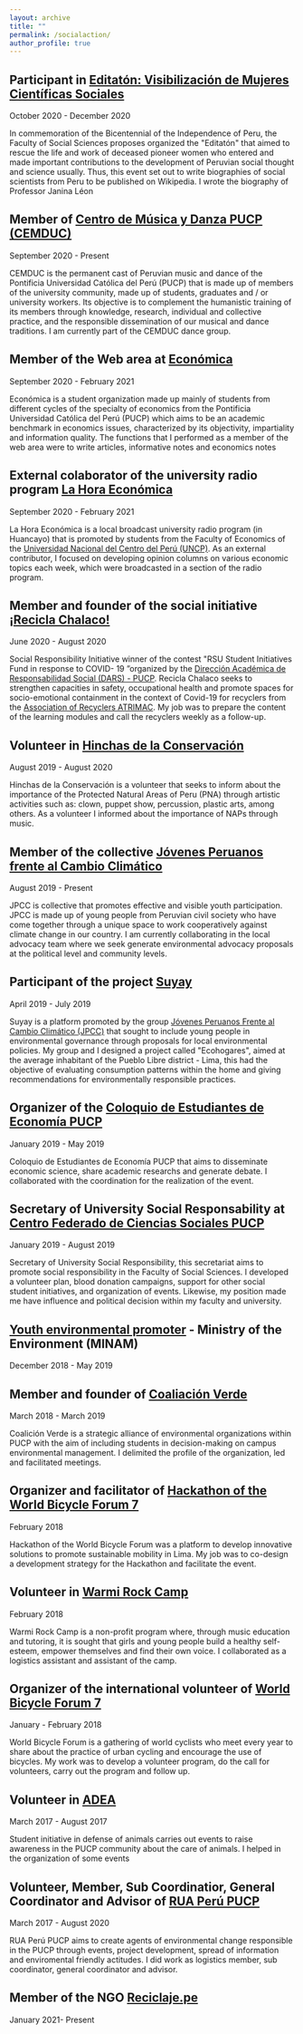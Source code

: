 ```yaml
---
layout: archive
title: ""
permalink: /socialaction/
author_profile: true
---
```


## Participant in [Editatón: Visibilización de Mujeres Científicas Sociales](https://facultad.pucp.edu.pe/ciencias-sociales/notas-de-prensa/resultados-editaton-visibilizar-las-mujeres-cientificas-sociales/)
October 2020 - December 2020

In commemoration of the Bicentennial of the Independence of Peru, the Faculty of Social Sciences proposes organized the "Editatón" that aimed to rescue the life and work of deceased pioneer women who entered and made important contributions to the development of Peruvian social thought and science usually. Thus, this event set out to write biographies of social scientists from Peru to be published on Wikipedia. I wrote the biography of Professor Janina Léon

## Member of [Centro de Música y Danza PUCP (CEMDUC)](https://www.facebook.com/CEMDUCPUCP)
September 2020 - Present

CEMDUC is the permanent cast of Peruvian music and dance of the Pontificia Universidad Católica del Perú (PUCP) that is made up of members of the university community, made up of students, graduates and / or university workers. Its objective is to complement the humanistic training of its members through knowledge, research, individual and collective practice, and the responsible dissemination of our musical and dance traditions. I am currently part of the CEMDUC dance group.

## Member of the Web area at [Económica](https://economica.pe/)
September 2020 - February 2021

Económica is a student organization made up mainly of students from different cycles of the specialty
of economics from the Pontificia Universidad Católica del Perú (PUCP) which aims to be an academic benchmark in economics issues, characterized by its objectivity, impartiality and information quality. The functions that I performed as a member of the web area were to write articles, informative notes and economics notes

## External colaborator of the university radio program [La Hora Económica](https://www.facebook.com/Hora-Econ%C3%B3mica-1895242167385938)
September 2020 - February 2021

La Hora Económica is a local broadcast university radio program (in Huancayo) that is promoted by students from the Faculty of Economics of the [Universidad Nacional del Centro del Perú (UNCP)](https://uncp.edu.pe/). As an external contributor, I focused on developing opinion columns on various economic topics each week, which were broadcasted in a section of the radio program.

## Member and founder of the social initiative [¡Recicla Chalaco!](https://www.facebook.com/Recicla.Chalaco/)
June 2020 - August 2020

Social Responsibility Initiative winner of the contest "RSU Student Initiatives Fund in response to COVID-
19 ”organized by the [Dirección Académica de Responsabilidad Social (DARS) - PUCP](https://dars.pucp.edu.pe/). Recicla Chalaco seeks to strengthen capacities in safety, occupational health and promote spaces for socio-emotional containment in the context of Covid-19 for recyclers from the [Association of Recyclers ATRIMAC](https://www.facebook.com/Asociaci%C3%B3n-De-Recicladores-Atrimac-724623260914725). My job was to prepare the content of the learning modules and call the recyclers weekly as a follow-up. 

## Volunteer in [Hinchas de la Conservación](https://www.facebook.com/hinchasdelaconservacion)
August 2019 - August 2020

Hinchas de la Conservación is a volunteer that seeks to inform about the importance of the Protected Natural Areas of Peru (PNA) through artistic activities such as: clown, puppet show, percussion, plastic arts, among others. As a volunteer I informed about the importance of NAPs through music.

## Member of the collective [Jóvenes Peruanos frente al Cambio Climático](https://www.facebook.com/jpccperu)
August 2019 - Present

JPCC is collective that promotes effective and visible youth participation. JPCC is made up of young people from Peruvian civil society who have come together through a unique space to work cooperatively against climate change in our country. I am currently collaborating in the local advocacy team where we seek
generate environmental advocacy proposals at the political level and community levels.

## Participant of the project [Suyay](https://jpccperu.com/equipos/suyay/)
April 2019 - July 2019

Suyay is a platform promoted by the group [Jóvenes Peruanos Frente al Cambio Climático (JPCC)](https://www.facebook.com/jpccperu) that sought to include young people in environmental governance through proposals for local environmental policies. My group and I designed a project called "Ecohogares", aimed at the average inhabitant of the Pueblo Libre district - Lima, this had the objective of evaluating consumption patterns within the home and giving recommendations for environmentally responsible practices.

## Organizer of the [Coloquio de Estudiantes de Economía PUCP](https://www.facebook.com/coloquioestudianteseconomiapucp)
January 2019 - May 2019

Coloquio de Estudiantes de Economía PUCP that aims to disseminate economic science, share academic researchs and generate debate. I collaborated with the coordination for the realization of the event. 

## Secretary of University Social Responsability at [Centro Federado de Ciencias Sociales PUCP](https://www.facebook.com/cf.sociales) 
January 2019 - August 2019

Secretary of University Social Responsibility, this secretariat aims to promote social responsibility in the Faculty of Social Sciences. I developed a volunteer plan, blood donation campaigns, support for other social student initiatives, and organization of events. Likewise, my position made me have influence and political decision within my faculty and university.

## [Youth environmental promoter](https://www.gob.pe/institucion/minam/campa%C3%B1as/132-programa-voluntariado-jovenes-ambientales-del-bicentenario) - Ministry of the Environment (MINAM)

December 2018 - May 2019

## Member and founder of [Coaliación Verde](https://www.facebook.com/Coalici%C3%B3n-Verde-786441915064180)
March 2018 - March 2019

Coalición Verde is a strategic alliance of environmental organizations within PUCP with the aim of including students in decision-making on campus environmental management. I delimited the profile of the organization, led and facilitated meetings.

## Organizer and facilitator of [Hackathon of the World Bicycle Forum 7](https://www.facebook.com/photo.php?fbid=1018283028334343&set=t.100007369514531&type=3)
February 2018

Hackathon of the World Bicycle Forum was a platform to develop innovative solutions to promote sustainable mobility in Lima. My job was to co-design a development strategy for the Hackathon and facilitate the event.

## Volunteer in [Warmi Rock Camp](https://proa.pe/ong/warmi-rock-camp-peru)
February 2018

Warmi Rock Camp is a non-profit program where, through music education and tutoring, it is sought that girls and young people build a healthy self-esteem, empower themselves and find their own voice. I collaborated as a logistics assistant and assistant of the camp.

## Organizer of the international volunteer of [World Bicycle Forum 7](https://www.facebook.com/ForoMundialBici)
January - February 2018

World Bicycle Forum is a gathering of world cyclists who meet every year to share about the practice of urban cycling and encourage the use of bicycles. My work was to develop a volunteer program, do the call for volunteers, carry out the program and follow up.

## Volunteer in [ADEA](https://www.facebook.com/adeaperu)
March 2017 - August 2017

Student initiative in defense of animals carries out events to raise awareness in the PUCP community about the care of animals. I helped in the organization of some events

## Volunteer, Member, Sub Coordinatior, General Coordinator and Advisor of [RUA Perú PUCP](https://www.facebook.com/ruapucp)
March 2017 - August 2020

RUA Perú PUCP aims to create agents of environmental change responsible in the PUCP through events, project development, spread of information and enviromental friendly actitudes. I did work as logistics member, sub coordinator, general coordinator and advisor.

## Member of the NGO [Reciclaje.pe](https://reciclaje.pe/)
January 2021- Present

